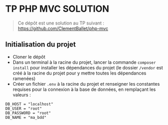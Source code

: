 # TP PHP MVC SOLUTION

> Ce dépôt est une solution au TP suivant : https://github.com/ClementBallet/php-mvc 

## Initialisation du projet

- Cloner le dépôt
- Dans un terminal à la racine du projet, lancer la commande `composer install` pour installer les dépendances du projet (le dossier `/vendor` est créé à la racine du projet pour y mettre toutes les dépendances ramenées)
- Créer un fichier `.env` à la racine du projet et renseigner les constantes requises pour la connexion à la base de données, en remplaçant les valeurs :
```  
DB_HOST = "localhost"
DB_USER = "root"
DB_PASSWORD = "root"
DB_NAME = "ma_bdd" 
```

